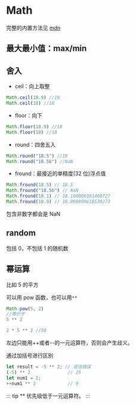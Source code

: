 # Math

完整的内置方法见 [mdn](https://developer.mozilla.org/en-US/docs/Web/JavaScript/Reference/Global_Objects/Math)

## 最大最小值：max/min

## 舍入

- ceil：向上取整

```js
Math.ceil(18.9) //19
Math.ceil(18) //18
```

- floor：向下

```js
Math.floor(18.9) //18
Math.floor(18) //18
```

- round：四舍五入

```js
Math.round("18.5") //19
Math.round("18.5b") //NaN
```

- fround：最接近的单精度(32 位)浮点值

```js
Math.fround(18.5) // 18.5
Math.fround("18.5b") // NaN
Math.fround(18.1) // 18.100000381469727
Math.fround(18.9) // 18.899999618530273
```

包含非数字都会是 NaN

## random

包括 0，不包括 1 的随机数

## 幂运算

比如 5 的平方

可以用 pow 函数，也可以用`**`

```js
Math.pow(5, 2)
//等价于
5 ** 2
```

```js
2 * 5 ** 2 //50
```

左边只能用++或者--的一元运算符，否则会产生歧义。

通过加括号进行区别

```js
let result = -5 ** 2; // 语法错误
(-5) ** 2              // 25
let num1 = 2;
++num1 ** 2            // 9
```

::: tip
\*\* 优先级低于一元运算符。
:::
